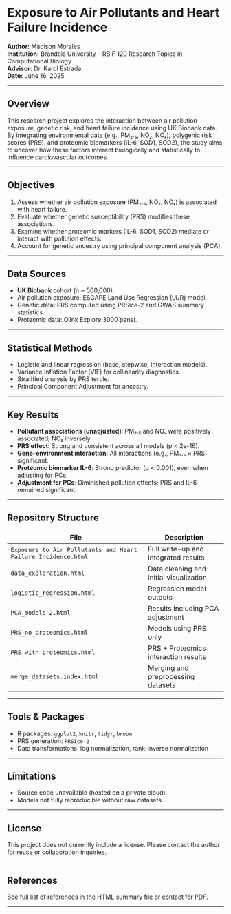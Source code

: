 # Exposure to Air Pollutants and Heart Failure Incidence

**Author:** Madison Morales  
**Institution:** Brandeis University – RBIF 120 Research Topics in Computational Biology  
**Advisor:** Dr. Karol Estrada  
**Date:** June 16, 2025

---

## Overview

This research project explores the interaction between air pollution exposure, genetic risk, and heart failure incidence using UK Biobank data. By integrating environmental data (e.g., PM₂.₅, NO₂, NOₓ), polygenic risk scores (PRS), and proteomic biomarkers (IL-6, SOD1, SOD2), the study aims to uncover how these factors interact biologically and statistically to influence cardiovascular outcomes.

---

## Objectives

1. Assess whether air pollution exposure (PM₂.₅, NO₂, NOₓ) is associated with heart failure.
2. Evaluate whether genetic susceptibility (PRS) modifies these associations.
3. Examine whether proteomic markers (IL-6, SOD1, SOD2) mediate or interact with pollution effects.
4. Account for genetic ancestry using principal component analysis (PCA).

---

## Data Sources

- **UK Biobank** cohort (n ≈ 500,000).
- Air pollution exposure: ESCAPE Land Use Regression (LUR) model.
- Genetic data: PRS computed using PRSice-2 and GWAS summary statistics.
- Proteomic data: Olink Explore 3000 panel.

---

## Statistical Methods

- Logistic and linear regression (base, stepwise, interaction models).
- Variance Inflation Factor (VIF) for collinearity diagnostics.
- Stratified analysis by PRS tertile.
- Principal Component Adjustment for ancestry.

---

## Key Results

- **Pollutant associations (unadjusted)**: PM₂.₅ and NOₓ were positively associated; NO₂ inversely.
- **PRS effect**: Strong and consistent across all models (p < 2e-16).
- **Gene–environment interaction**: All interactions (e.g., PM₂.₅ × PRS) significant.
- **Proteomic biomarker IL-6**: Strong predictor (p < 0.001), even when adjusting for PCs.
- **Adjustment for PCs**: Diminished pollution effects; PRS and IL-6 remained significant.

---

## Repository Structure

| File | Description |
|------|-------------|
| `Exposure to Air Pollutants and Heart Failure Incidence.html` | Full write-up and integrated results |
| `data_exploration.html` | Data cleaning and initial visualization |
| `logistic_regression.html` | Regression model outputs |
| `PCA_models-2.html` | Results including PCA adjustment |
| `PRS_no_proteomics.html` | Models using PRS only |
| `PRS_with_proteomics.html` | PRS + Proteomics interaction results |
| `merge_datasets.index.html` | Merging and preprocessing datasets |

---

## Tools & Packages

- R packages: `ggplot2`, `knitr`, `tidyr`, `broom`
- PRS generation: `PRSice-2`
- Data transformations: log normalization, rank-inverse normalization

---

## Limitations

- Source code unavailable (hosted on a private cloud).
- Models not fully reproducible without raw datasets.

---

## License

This project does not currently include a license. Please contact the author for reuse or collaboration inquiries.

---

## References

See full list of references in the HTML summary file or contact for PDF.

---
